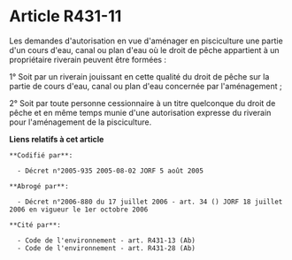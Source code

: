 # Article R431-11

Les demandes d'autorisation en vue d'aménager en pisciculture une partie d'un cours d'eau, canal ou plan d'eau où le droit de
pêche appartient à un propriétaire riverain peuvent être formées :

1° Soit par un riverain jouissant en cette qualité du droit de pêche sur la partie de cours d'eau, canal ou plan d'eau
concernée par l'aménagement ;

2° Soit par toute personne cessionnaire à un titre quelconque du droit de pêche et en même temps munie d'une autorisation
expresse du riverain pour l'aménagement de la pisciculture.

**Liens relatifs à cet article**

	**Codifié par**:

	  - Décret n°2005-935 2005-08-02 JORF 5 août 2005

	**Abrogé par**:

	  - Décret n°2006-880 du 17 juillet 2006 - art. 34 () JORF 18 juillet 2006 en vigueur le 1er octobre 2006

	**Cité par**:

	  - Code de l'environnement - art. R431-13 (Ab)
	  - Code de l'environnement - art. R431-28 (Ab)
